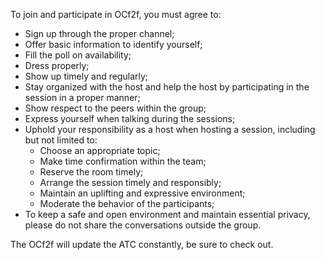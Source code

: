 To join and participate in OCf2f, you must agree to:
* Sign up through the proper channel;
* Offer basic information to identify yourself;
* Fill the poll on availability;
* Dress properly;
* Show up timely and regularly;
* Stay organized with the host and help the host by participating in the session in a proper manner;
* Show respect to the peers within the group;
* Express yourself when talking during the sessions;
* Uphold your responsibility as a host when hosting a session, including but not limited to:
  * Choose an appropriate topic;
  * Make time confirmation within the team;
  * Reserve the room timely;
  * Arrange the session timely and responsibly;
  * Maintain an uplifting and expressive environment;
  * Moderate the behavior of the participants;
* To keep a safe and open environment and maintain essential privacy, please do not share the conversations outside the group.

The OCf2f will update the ATC constantly, be sure to check out.

